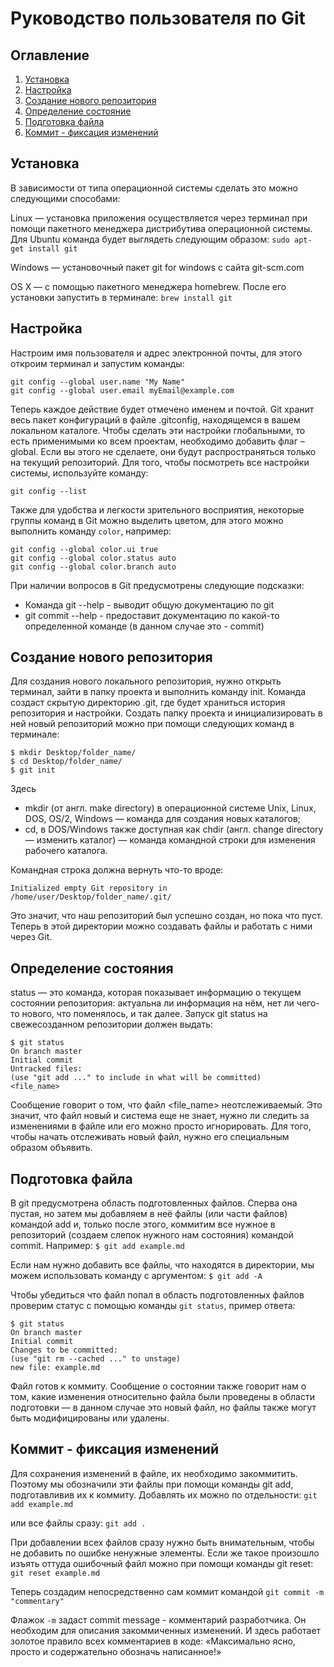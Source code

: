# Руководство пользователя по Git

## Оглавление

1. [Установка](#установка)
2. [Настройка](#настройка)
3. [Создание нового репозитория](#создание-нового-репозитория)
4. [Определение состояние](#определение-состояния)
5. [Подготовка файла](#подготовка-файла)
6. [Коммит - фиксация изменений](#коммит---фиксация-изменений)

## Установка

В зависимости от типа операционной системы сделать это можно следующими способами:

Linux — установка приложения осуществляется через терминал при помощи пакетного менеджера дистрибутива операционной системы. Для Ubuntu команда будет выглядеть следующим образом: `sudo apt-get install git`

Windows — установочный пакет git for windows с сайта git-scm.com

OS X — с помощью пакетного менеджера homebrew. После его установки запустить в терминале: `brew install git`

## Настройка

Настроим имя пользователя и адрес электронной почты, для этого откроим терминал и запустим команды:
```
git config --global user.name "My Name"
git config --global user.email myEmail@example.com
```
Теперь каждое действие будет отмечено именем и почтой. 
Git хранит весь пакет конфигураций в файле .gitconfig, находящемся в вашем локальном каталоге. Чтобы сделать эти настройки глобальными, то есть применимыми ко всем проектам, необходимо добавить флаг –global. Если вы этого не сделаете, они будут распространяться только на текущий репозиторий.
Для того, чтобы посмотреть все настройки системы, используйте команду: 
```
git config --list
```
Также для удобства и легкости зрительного восприятия, некоторые группы команд в Git можно выделить цветом, для этого можно выполнить команду `color`, например:
```
git config --global color.ui true
git config --global color.status auto
git config --global color.branch auto
```
При наличии вопросов в Git предусмотрены следующие подсказки:

* Команда git --help - выводит общую документацию по git
* git commit --help - предоставит документацию по какой-то определенной команде (в данном случае это - commit)

## Создание нового репозитория

Для создания нового локального репозитория, нужно открыть терминал, зайти в папку проекта и выполнить команду init. Команда создаст скрытую директорию .git, где будет храниться история репозитория и настройки.
Создать папку проекта и инициализировать в ней новый репозиторий можно при помощи следующих команд в терминале:
```
$ mkdir Desktop/folder_name/
$ cd Desktop/folder_name/
$ git init
```
Здесь 
* mkdir (от англ. make directory) в операционной системе Unix, Linux, DOS, OS/2, Windows — команда для создания новых каталогов; 
* cd, в DOS/Windows также доступная как chdir (англ. change directory — изменить каталог) — команда командной строки для изменения рабочего каталога.

Командная строка должна вернуть что-то вроде:
```
Initialized empty Git repository in /home/user/Desktop/folder_name/.git/
```
Это значит, что наш репозиторий был успешно создан, но пока что пуст. Теперь в этой директории можно создавать файлы и работать с ними через Git.

## Определение состояния

status — это команда, которая показывает информацию о текущем состоянии репозитория: актуальна ли информация на нём, нет ли чего-то нового, что поменялось, и так далее. Запуск git status на свежесозданном репозитории должен выдать:
```
$ git status
On branch master
Initial commit
Untracked files:
(use "git add ..." to include in what will be committed)
<file_name>
```
Сообщение говорит о том, что файл <file_name> неотслеживаемый. Это значит, что файл новый и система еще не знает, нужно ли следить за изменениями в файле или его можно просто игнорировать. Для того, чтобы начать отслеживать новый файл, нужно его специальным образом объявить.

## Подготовка файла

В git предусмотрена область подготовленных файлов. Сперва она пустая, но затем мы добавляем в неё файлы (или части файлов) командой add и, только после этого, коммитим все нужное в репозиторий (создаем слепок нужного нам состояния) командой commit.
Например: `$ git add example.md`

Если нам нужно добавить все файлы, что находятся в директории, мы можем использовать команду с аргументом: `$ git add -A`

Чтобы убедиться что файл попал в область подготовленных файлов проверим статус с помощью команды `git status`, пример ответа:
```
$ git status
On branch master
Initial commit
Changes to be committed:
(use "git rm --cached ..." to unstage)
new file: example.md
```
Файл готов к коммиту. Сообщение о состоянии также говорит нам о том, какие изменения относительно файла были проведены в области подготовки — в данном случае это новый файл, но файлы также могут быть модифицированы или удалены.

## Коммит - фиксация изменений

Для сохранения изменений в файле, их необходимо закоммитить. Поэтому мы обозначили эти файлы при помощи команды git add, подготавливив их к коммиту. Добавлять их можно по отдельности: `git add example.md`

или все файлы сразу: `git add .`

При добавлении всех файлов сразу нужно быть внимательным, чтобы не добавить по ошибке ненужные элементы. Если же такое произошло изъять оттуда ошибочный файл можно при помощи команды git reset: `git reset example.md`

Теперь создадим непосредственно сам коммит командой `git commit -m "commentary"`

Флажок `-m` задаст commit message - комментарий разработчика. Он необходим для описания закоммиченных изменений. И здесь работает золотое правило всех комментариев в коде: «Максимально ясно, просто и содержательно обозначь написанное!»

